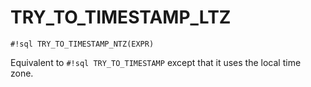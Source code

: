 # TRY_TO_TIMESTAMP_LTZ

`#!sql TRY_TO_TIMESTAMP_NTZ(EXPR)`

Equivalent to `#!sql TRY_TO_TIMESTAMP` except that it uses the local time zone.
